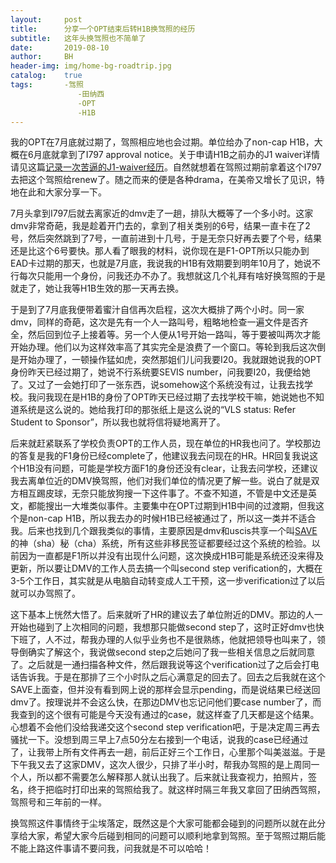 ```yaml
---
layout:     post
title:      分享一个OPT结束后转H1B换驾照的经历
subtitle:   这年头换驾照也不简单了
date:       2019-08-10
author:     BH
header-img: img/home-bg-roadtrip.jpg
catalog:    true
tags:       -驾照
               -田纳西
               -OPT
               -H1B
---
```


我的OPT在7月底就过期了，驾照相应地也会过期。单位给办了non-cap H1B，大概在6月底就拿到了I797 approval notice。关于申请H1B之前办的J1 waiver详情请见这篇[记录一次苦逼的J1-waiver经历](https://binpedia.com/2019/06/30/记录一次苦逼的J1-waiver经历/)。自然就想着在驾照过期前拿着这个I797去把这个驾照给renew了。随之而来的便是各种drama，在美帝又增长了见识，特地在此和大家分享一下。

7月头拿到I797后就去离家近的dmv走了一趟，排队大概等了一个多小时。这家dmv非常奇葩，我是趁着开门去的，拿到了相关类别的6号，结果一直卡在了2号，然后突然跳到了7号，一直前进到十几号，于是无奈只好再去要了个号，结果还是比这个6号要快。那人看了眼我的材料，说你现在是F1-OPT所以只能办到EAD卡过期的那天，也就是7月底，我说我的H1B有效期要到明年10月了，她说不行每次只能用一个身份，问我还办不办了。我想就这几个礼拜有啥好换驾照的于是就走了，她让我等H1B生效的那一天再去换。

于是到了7月底我便带着蜜汁自信再次启程，这次大概排了两个小时。同一家dmv，同样的奇葩，这次是先有一个人一路叫号，粗略地检查一遍文件是否齐全，然后回到位子上接着等。另一个人便从1号开始一路叫，等于要被叫两次才能开始办理。他们以为这样效率高了其实完全是浪费了一个窗口。等轮到我后这次倒是开始办理了，一顿操作猛如虎，突然那姐们儿问我要I20。我就跟她说我的OPT身份昨天已经过期了，她说不行系统要SEVIS number，问我要I20，我便给她了。又过了一会她打印了一张东西，说somehow这个系统没有过，让我去找学校。我问我现在是H1B的身份了OPT昨天已经过期了去找学校干嘛，她说她也不知道系统是这么说的。她给我打印的那张纸上是这么说的“VLS status: Refer Student to Sponsor”，所以我也就将信将疑地离开了。

后来就赶紧联系了学校负责OPT的工作人员，现在单位的HR我也问了。学校那边的答复是我的F1身份已经complete了，他建议我去问现在的HR。HR回复我说这个H1B没有问题，可能是学校方面F1的身份还没有clear，让我去问学校，还建议我去离单位近的DMV换驾照，他们对我们单位的情况更了解一些。说白了就是双方相互踢皮球，无奈只能放狗搜一下这件事了。不查不知道，不管是中文还是英文，都能搜出一大堆类似事件。主要集中在OPT过期到H1B中间的过渡期，但我这个是non-cap H1B，所以我去办的时候H1B已经被通过了，所以这一类并不适合我。后来也找到几个跟我类似的事情，主要原因是dmv和uscis共享一个叫[SAVE](https://save.uscis.gov/casecheck/)的神（sha）秘（cha）系统，所有这些非移民签证都要经过这个系统的检验。以前因为一直都是F1所以并没有出现什么问题，这次换成H1B可能是系统还没来得及更新，所以要让DMV的工作人员去搞一个叫second step verification的，大概在3-5个工作日，其实就是从电脑自动转变成人工干预，这一步verification过了以后就可以办驾照了。

这下基本上恍然大悟了。后来就听了HR的建议去了单位附近的DMV。那边的人一开始也碰到了上次相同的问题，我想那只能做second step了，这时正好dmv也快下班了，人不过，帮我办理的人似乎业务也不是很熟练，他就把领导也叫来了，领导倒确实了解这个，我说做second step之后她问了我一些相关信息之后就同意了。之后就是一通扫描各种文件，然后跟我说等这个verification过了之后会打电话告诉我。于是在那排了三个小时队之后心满意足的回去了。回去之后我就在这个SAVE上面查，但并没有看到网上说的那样会显示pending，而是说结果已经送回dmv了。按理说并不会这么快，在那边DMV也忘记问他们要case number了，而我查到的这个很有可能是今天没有通过的case，就这样查了几天都是这个结果。心想着不会他们没给我递交这个second step verification吧，于是决定周三再去骚扰一下。没想到周三早上7点50分左右接到一个电话，说我的case已经通过了，让我带上所有文件再去一趟，前后正好三个工作日，心里那个叫美滋滋。于是下午我又去了这家DMV，这次人很少，只排了半小时，帮我办驾照的是上周同一个人，所以都不需要怎么解释那人就认出我了。后来就让我查视力，拍照片，签名，终于把临时打印出来的驾照给我了。就这样时隔三年我又拿回了田纳西驾照，驾照号和三年前的一样。

换驾照这件事情终于尘埃落定，既然这是个大家可能都会碰到的问题所以就在此分享给大家，希望大家今后碰到相同的问题可以顺利地拿到驾照。至于驾照过期后能不能上路这件事请不要问我，问我就是不可以哈哈！